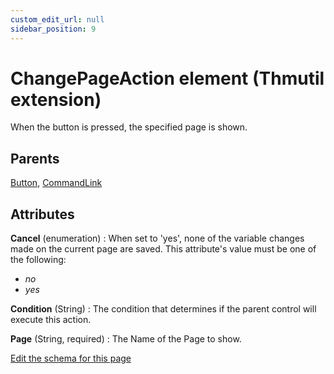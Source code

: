 ```yaml
---
custom_edit_url: null
sidebar_position: 9
---
```

# ChangePageAction element (Thmutil extension)
When the button is pressed, the specified page is shown.

## Parents
[Button](button.md), [CommandLink](commandlink.md)

## Attributes
**Cancel** (enumeration)
  : When set to 'yes', none of the variable changes made on the current page are saved. This attribute's value must be one of the following:
- *no*
- *yes*

**Condition** (String)
  : The condition that determines if the parent control will execute this action.

**Page** (String, required)
  : The Name of the Page to show.


[Edit the schema for this page](https://github.com/wixtoolset/web/blob/master/src/xsd4/thmutil.xsd)